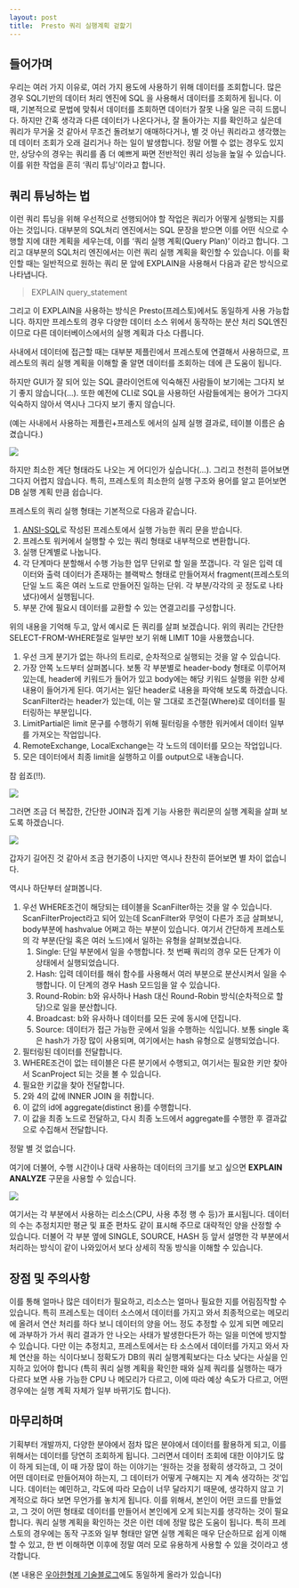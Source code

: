 ```yaml
---
layout: post
title:  Presto 쿼리 실행계획 겉핥기
---
```




## 들어가며
우리는 여러 가지 이유로, 여러 가지 용도에 사용하기 위해 데이터를 조회합니다. 많은 경우 SQL기반의 데이터 처리 엔진에 SQL 을 사용해서 데이터를 조회하게 됩니다. 이 때, 기본적으로 문법에 맞춰서 데이터를 조회하면 데이터가 잘못 나올 일은 극히 드뭅니다. 하지만 간혹 생각과 다른 데이터가 나온다거나, 잘 돌아가는 지를 확인하고 싶은데 쿼리가 무거울 것 같아서 무조건 돌려보기 애매하다거나, 별 것 아닌 쿼리라고 생각했는데 데이터 조회가 오래 걸리거나 하는 일이 발생합니다. 정말 어쩔 수 없는 경우도 있지만, 상당수의 경우는 쿼리를 좀 더 예쁘게 짜면 전반적인 쿼리 성능을 높일 수 있습니다. 이를 위한 작업을 흔히 ‘쿼리 튜닝'이라고 합니다. 

## 쿼리 튜닝하는 법
이런 쿼리 튜닝을 위해 우선적으로 선행되어야 할 작업은 쿼리가 어떻게 실행되는 지를 아는 것입니다. 대부분의 SQL처리 엔진에서는 SQL 문장을 받으면 이를 어떤 식으로 수행할 지에 대한 계획을 세우는데, 이를 ‘쿼리 실행 계획(Query Plan)’ 이라고 합니다. 그리고 대부분의 SQL처리 엔진에서는 이런 쿼리 실행 계획을 확인할 수 있습니다. 이를 확인할 때는 일반적으로 원하는 쿼리 문 앞에 EXPLAIN을 사용해서 다음과 같은 방식으로 나타냅니다. 

> EXPLAIN query_statement

그리고 이 EXPLAIN을 사용하는 방식은 Presto(프레스토)에서도 동일하게 사용 가능합니다. 하지만 프레스토의 경우 다양한 데이터 소스 위에서 동작하는 분산 처리 SQL엔진이므로 다른 데이터베이스에서의 실행 계획과 다소 다릅니다. 

사내에서 데이터에 접근할 때는 대부분 제플린에서 프레스토에 연결해서 사용하므로, 프레스토의 쿼리 실행 계획을 이해할 줄 알면 데이터를 조회하는 데에 큰 도움이 됩니다.

하지만 GUI가 잘 되어 있는 SQL 클라이언트에 익숙해진 사람들이 보기에는 그다지 보기 좋지 않습니다(...). 또한 예전에 CLI로 SQL을 사용하던 사람들에게는 용어가 그다지 익숙하지 않아서 역시나 그다지 보기 좋지 않습니다. 

(예는 사내에서 사용하는 제플린+프레스토 에서의 실제 실행 결과로, 테이블 이름은 숨겼습니다.)

![](http://woowabros.github.io/img/2017-12-13/img1.JPG)

하지만 최소한 계단 형태라도 나오는 게 어디인가 싶습니다(...). 그리고 천천히 뜯어보면 그다지 어렵지 않습니다. 특히,  프레스토의 최소한의 실행 구조와 용어를 알고 뜯어보면 DB 실행 계획 만큼 쉽습니다.

프레스토의 쿼리 실행 형태는 기본적으로 다음과 같습니다.
1. [ANSI-SQL](https://www.iso.org/standard/63555.html)로 작성된 프레스토에서 실행 가능한 쿼리 문을 받습니다.
2. 프레스토 워커에서 실행할 수 있는 쿼리 형태로 내부적으로 변환합니다.
3. 실행 단계별로 나눕니다.
4. 각 단계마다 분할해서 수행 가능한 업무 단위로 할 일을 쪼갭니다. 각 일은 입력 데이터와 출력 데이터가 존재하는 블랙박스 형태로 만들어져서 fragment(프레스토의 단일 노드 혹은 여러 노드로 만들어진 일하는 단위. 각 부분/각각의 곳 정도로 나타냈다)에서 실행됩니다. 
5. 부분 간에 필요시 데이터를 교환할 수 있는 연결고리를 구성합니다.

위의 내용을 기억해 두고, 앞서 예시로 든 쿼리를 살펴 보겠습니다. 위의 쿼리는 간단한 SELECT-FROM-WHERE절로 일부만 보기 위해 LIMIT 10을 사용했습니다.

1. 우선 크게 분기가 없는 하나의 트리로, 순차적으로 실행되는 것을 알 수 있습니다.
2. 가장 안쪽 노드부터 살펴봅니다. 보통 각 부분별로 header-body 형태로 이루어져 있는데, header에 키워드가 들어가 있고 body에는 해당 키워드 실행을 위한 상세 내용이 들어가게 된다. 여기서는 일단 header로 내용을 파악해 보도록 하겠습니다. ScanFilter라는 header가 있는데, 이는 말 그대로 조건절(Where)로 데이터를 필터링하는 부분입니다.
3. LimitPartial은 limit 문구를 수행하기 위해 필터링을 수행한 워커에서 데이터 일부를 가져오는 작업입니다.
4. RemoteExchange, LocalExchange는 각 노드의 데이터를 모으는 작업입니다.
5. 모은 데이터에서 최종 limit을 실행하고 이를 output으로 내놓습니다.

참 쉽죠(!!). 

![](http://woowabros.github.io/img/2017-12-13/bob.jpg)

그러면 조금 더 복잡한, 간단한 JOIN과 집계 기능 사용한 쿼리문의 실행 계획을 살펴 보도록 하겠습니다.

![](http://woowabros.github.io/img/2017-12-13/img2.JPG)

갑자기 길어진 것 같아서 조금 현기증이 나지만 역시나 찬찬히 뜯어보면 별 차이 없습니다. 

역시나 하단부터 살펴봅니다.
1. 우선 WHERE조건이 해당되는 테이블을 ScanFilter하는 것을 알 수 있습니다. ScanFilterProject라고 되어 있는데 ScanFilter와 무엇이 다른가 조금 살펴보니, body부분에 hashvalue 어쩌고 하는 부분이 있습니다. 여기서 간단하게 프레스토의 각 부분(단일 혹은 여러 노드)에서 일하는 유형을 살펴보겠습니다.
    1. Single: 단일 부분에서 일을 수행합니다. 첫 번째 쿼리의 경우 모든 단계가 이 상태에서 실행되었습니다.
    2. Hash: 입력 데이터를 해쉬 함수를 사용해서 여러 부분으로 분산시켜서 일을 수행합니다. 이 단계의 경우 Hash 모드임을 알 수 있습니다.
    3. Round-Robin: b와 유사하나 Hash 대신 Round-Robin 방식(순차적으로 할당)으로 일을 분산합니다.
    4. Broadcast: b와 유사하나 데이터를 모든 곳에 동시에 던집니다.
    5. Source: 데이터가 접근 가능한 곳에서 일을 수행하는 식입니다.
	보통 single 혹은 hash가 가장 많이 사용되며, 여기에서는 hash 유형으로 실행되었습니다.
2. 필터링된 데이터를 전달합니다.
3. WHERE조건이 없는 테이블은 다른 분기에서 수행되고, 여기서는 필요한 키만 찾아서 ScanProject 되는 것을 볼 수 있습니다.
4. 필요한 키값을 찾아 전달합니다.
5. 2와 4의 값에 INNER JOIN 을 취합니다.
6. 이 값의 id에 aggregate(distinct 용)를 수행합니다.
7. 이 값을 최종 노드로 전달하고, 다시 최종 노드에서 aggregate를 수행한 후 결과값으로 수집해서 전달합니다.

정말 별 것 없습니다. 

여기에 더불어, 수행 시간이나 대략 사용하는 데이터의 크기를 보고 싶으면 **EXPLAIN ANALYZE**  구문을 사용할 수 있습니다.

![](http://woowabros.github.io/img/2017-12-13/img3.JPG)

여기서는 각 부분에서 사용하는 리소스(CPU, 사용 추정 행 수 등)가 표시됩니다. 데이터의 수는 추정치지만 평균 및 표준 편차도 같이 표시해 주므로 대략적인 양을 산정할 수 있습니다. 더불어 각 부분 옆에 SINGLE, SOURCE, HASH 등 앞서 설명한 각 부분에서 처리하는 방식이 같이 나와있어서 보다 상세히 작동 방식을 이해할 수 있습니다.

## 장점 및 주의사항
이를 통해 얼마나 많은 데이터가 필요하고, 리소스는 얼마나 필요한 지를 어림짐작할 수 있습니다. 특히 프레스토는 데이터 소스에서 데이터를 가지고 와서 최종적으로는 메모리에 올려서 연산 처리를 하다 보니 데이터의 양을 어느 정도 추정할 수 있게 되면 메모리에 과부하가 가서 쿼리 결과가 안 나오는 사태가 발생한다든가 하는 일을 미연에 방지할 수 있습니다.
다만 이는 추정치고, 프레스토에서는 타 소스에서 데이터를 가지고 와서 자체 연산을 하는 식이다보니 정확도가 DB의 쿼리 실행계획보다는 다소 낮다는 사실을 인지하고 있어야 합니다 (특히 쿼리 실행 계획을 확인한 때와 실제 쿼리를 실행하는 때가 다르다 보면 사용 가능한 CPU 나 메모리가 다르고, 이에 따라 예상 속도가 다르고, 어떤 경우에는 실행 계획 자체가 일부 바뀌기도 합니다).

## 마무리하며
기획부터 개발까지, 다양한 분야에서 점차 많은 분야에서 데이터를 활용하게 되고, 이를 위해서는 데이터를 당연히 조회하게 됩니다. 그러면서 데이터 조회에 대한 이야기도 많이 하게 되는데, 이 때 가장 많이 하는 이야기는 ‘원하는 것을 정확히 생각하고, 그 것이 어떤 데이터로 만들어져야 하는지, 그 데이터가 어떻게 구해지는 지 계속 생각하는 것’입니다.  데이터는 예민하고, 각도에 따라 모습이 너무 달라지기 때문에, 생각하지 않고 기계적으로 하다 보면 무언가를 놓치게 됩니다. 이를 위해서, 본인이 어떤 코드를 만들었고, 그 것이 어떤 형태로 데이터를 만들어서 본인에게 오게 되는지를 생각하는 것이 필요합니다. 쿼리 실행 계획을 확인하는 것은 이런 데에 정말 많은 도움이 됩니다. 특히 프레스토의 경우에는 동작 구조와 일부 형태만 알면 실행 계획은 매우 단순하므로 쉽게 이해할 수 있고, 한 번 이해하면 이후에 정말 여러 모로 유용하게 사용할 수 있을 것이라고 생각합니다. 

(본 내용은 [우아한형제 기술블로그](http://woowabros.github.io/tools/2017/12/13/prestoquery.html)에도 동일하게 올라가 있습니다)
